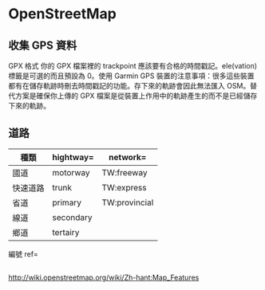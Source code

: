 # OpenStreetMap
## 收集 GPS 資料
GPX 格式
你的 GPX 檔案裡的 trackpoint 應該要有合格的時間戳記。ele(vation) 標籤是可選的而且預設為 0。使用 Garmin GPS 裝置的注意事項：很多這些裝置都有在儲存軌跡時刪去時間戳記的功能。存下來的軌跡會因此無法匯入 OSM。替代方案是確保你上傳的 GPX 檔案是從裝置上作用中的軌跡產生的而不是已經儲存下來的軌跡。

## 道路

種類|hightway=|network=
----|---------|--------
國道|motorway |TW:freeway
快速道路|trunk|TW:express
省道|primary  |TW:provincial
線道|secondary
鄉道|tertairy

編號 ref=

##
http://wiki.openstreetmap.org/wiki/Zh-hant:Map_Features
